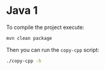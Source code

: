 # Java 1

To compile the project execute:

```sh
mvn clean package
```

Then you can run the `copy-cpp` script:

```sh
./copy-cpp -h
```
